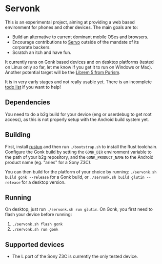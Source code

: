 # Servonk

This is an experimental project, aiming at providing a web based environment for phones and other devices. The main goals are to:
- Build an alternative to current dominant mobile OSes and browsers.
- Encourage contributions to [Servo](https://servo.org) outside of the mandate of its corporate backers.
- Scratch an itch and have fun.

It currently runs on Gonk based devices and on desktop platforms (tested on Linux only so far, let me know if you get it to run on Windows or Mac). Another potential target will be the [Librem 5 from Purism](https://puri.sm/shop/librem-5/).

It is in very early stages and not really usable yet. There is an incomplete [todo list](todo.md) if you want to help!

## Dependencies

You need to do a b2g build for your device (eng or userdebug to get root access), as this is not properly setup with the Android build system yet.

## Building

First, install [rustup](https://rustup.rs/) and then run `./bootstrap.sh` to install the Rust toolchain. Configure the Gonk build by setting the `GONK_DIR` environment variable to the path of your b2g repository, and the `GONK_PRODUCT_NAME` to the Android product name (eg. "aries" for a Sony Z3C).

You can then build for the platform of your choice by running:
`./servonk.sh build gonk --release` for a Gonk build, or `./servonk.sh build glutin --release` for a desktop version.

## Running

On desktop, just run `./servonk.sh run glutin`. On Gonk, you first need to flash your device before running:
1. `./servonk.sh flash gonk`
2. `./servonk.sh run gonk`

## Supported devices

- The L port of the Sony Z3C is currently the only tested device.
